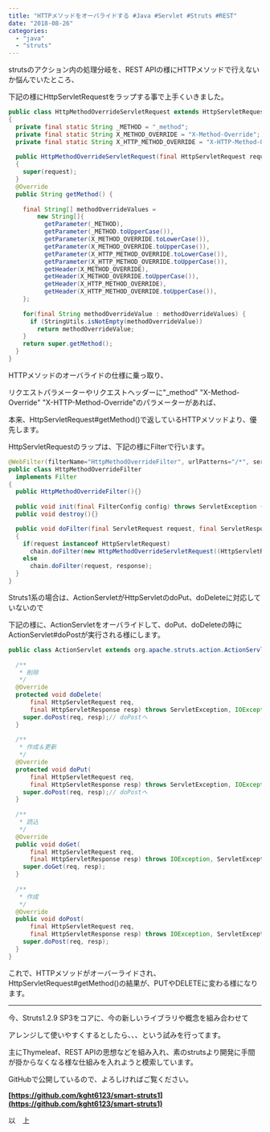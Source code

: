```yaml
---
title: "HTTPメソッドをオーバライドする #Java #Servlet #Struts #REST"
date: "2018-08-26"
categories: 
  - "java"
  - "struts"
---
```


strutsのアクション内の処理分岐を、REST APIの様にHTTPメソッドで行えないか悩んでいたところ、

下記の様にHttpServletRequestをラップする事で上手くいきました。

```java
public class HttpMethodOverrideServletRequest extends HttpServletRequestWrapper
{
  private final static String _METHOD = "_method";
  private final static String X_METHOD_OVERRIDE = "X-Method-Override";
  private final static String X_HTTP_METHOD_OVERRIDE = "X-HTTP-Method-Override";
  
  public HttpMethodOverrideServletRequest(final HttpServletRequest request)
  {
    super(request);
  }
  @Override
  public String getMethod() {
    
    final String[] methodOverrideValues = 
        new String[]{
          getParameter(_METHOD),
          getParameter(_METHOD.toUpperCase()),
          getParameter(X_METHOD_OVERRIDE.toLowerCase()),
          getParameter(X_METHOD_OVERRIDE.toUpperCase()),
          getParameter(X_HTTP_METHOD_OVERRIDE.toLowerCase()),
          getParameter(X_HTTP_METHOD_OVERRIDE.toUpperCase()),
          getHeader(X_METHOD_OVERRIDE),
          getHeader(X_METHOD_OVERRIDE.toUpperCase()),
          getHeader(X_HTTP_METHOD_OVERRIDE),
          getHeader(X_HTTP_METHOD_OVERRIDE.toUpperCase()),
    };
    
    for(final String methodOverrideValue : methodOverrideValues) {
      if (StringUtils.isNotEmpty(methodOverrideValue))
        return methodOverrideValue;
    }
    return super.getMethod();
  }
}
```

HTTPメソッドのオーバライドの仕様に乗っ取り、

リクエストパラメーターやリクエストヘッダーに"\_method" "X-Method-Override" "X-HTTP-Method-Override"のパラメーターがあれば、

本来、HttpServletRequest#getMethod()で返しているHTTPメソッドより、優先します。

HttpServletRequestのラップは、下記の様にFilterで行います。

```java
@WebFilter(filterName="HttpMethodOverrideFilter", urlPatterns="/*", servletNames="action")
public class HttpMethodOverrideFilter
  implements Filter
{
  public HttpMethodOverrideFilter(){}
  
  public void init(final FilterConfig config) throws ServletException {}
  public void destroy(){}

  public void doFilter(final ServletRequest request, final ServletResponse response, final FilterChain chain) throws IOException, ServletException
  {
    if(request instanceof HttpServletRequest)
      chain.doFilter(new HttpMethodOverrideServletRequest((HttpServletRequest)request), response);
    else
      chain.doFilter(request, response);
  }
}
```

Struts1系の場合は、ActionServletがHttpServletのdoPut、doDeleteに対応していないので

下記の様に、ActionServletをオーバライドして、doPut、doDeleteの時にActionServlet#doPostが実行される様にします。

```java
public class ActionServlet extends org.apache.struts.action.ActionServlet {
  
  /**
   * 削除
   */
  @Override
  protected void doDelete(
      final HttpServletRequest req,
      final HttpServletResponse resp) throws ServletException, IOException {
    super.doPost(req, resp);// doPostへ
  }
  
  /**
   * 作成＆更新
   */
  @Override
  protected void doPut(
      final HttpServletRequest req,
      final HttpServletResponse resp) throws ServletException, IOException {
    super.doPost(req, resp);// doPostへ
  }
  
  /**
   * 読込
   */
  @Override
  public void doGet(
      final HttpServletRequest req,
      final HttpServletResponse resp) throws IOException, ServletException {
    super.doGet(req, resp);
  }
  
  /**
   * 作成
   */
  @Override
  public void doPost(
      final HttpServletRequest req,
      final HttpServletResponse resp) throws IOException, ServletException {
    super.doPost(req, resp);
  }
}
```

これで、HTTPメソッドがオーバーライドされ、HttpServletRequest#getMethod()の結果が、PUTやDELETEに変わる様になります。  

* * *

今、Struts1.2.9 SP3をコアに、今の新しいライブラリや概念を組み合わせて

アレンジして使いやすくするとしたら、、、という試みを行ってます。

主にThymeleaf、REST APIの思想などを組み入れ、素のstrutsより開発に手間が掛からなくなる様な仕組みを入れようと模索しています。

GitHubで公開しているので、よろしければご覧ください。

**[https://github.com/kght6123/smart-struts1](https://github.com/kght6123/smart-struts1)**

以　上
